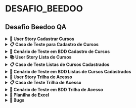 # DESAFIO_BEEDOO

## Desafio Beedoo QA


<details><summary><b> 📒 User Story Cadastrar Cursos </b></summary>
    
<br>

Título: Cadastrar Cursos  

<br>
Como um administrador do sistema, eu quero cadastrar cursos, para que eu possa gerenciar os cursos disponíveis para os alunos.


## Critérios de Aceitação:
<br>

1. O formulário de cadastro de curso deve incluir os seguintes campos obrigatórios: Nome do curso, Descrição do curso, Instrutor, URL da imagem de capa, Data de início, Data de fim, Número de vagas, Tipo de curso e Link de Inscrição.
2. O campo "Nome do curso" deve permitir a inserção de até 100 caracteres.
3. O campo "Descrição do curso" deve permitir a inserção de até 1000 caracteres.
4. O campo "Instrutor" deve permitir a inserção de até 100 caracteres.
5. O campo "URL da imagem de capa" deve validar se a URL inserida está no formato correto.
6. Os campos "Data de início" e "Data de fim" devem aceitar datas válidas no formato dd/mm/aaaa podendo o usuário selecionar a data desejada.
7. Os botões “Limpar” dos campos “Data de início” e “Data de fim” devem limpar o campo “Data”.
8. Os botões “Hoje” dos campos “Data de início” e “Data de fim” devem inserir a data do dia atual.
9. O campo "Número de vagas" deve aceitar apenas números inteiros positivos.
10. O campo "Tipo de curso" deve ser um dropdown com opções predefinidas (Presencial ou Online).
11. Ao clicar no botão "Cadastrar", se todos os campos forem preenchidos corretamente, o curso deve ser salvo e o usuário deve ser redirecionado para a página de listagem de cursos.
12. Se houver algum erro no preenchimento dos campos, mensagens de erro apropriadas devem ser exibidas ao usuário.

</details>

<details><summary><b>📋 Caso de Teste para Cadastro de Cursos</b></summary>

<br>

**Identificador**: TC001  
**Título**: Cadastro de Curso com Sucesso  
**Descrição**: Verificar se é possível cadastrar um novo curso com todos os campos preenchidos corretamente.  
**Pré-condições**: O usuário deve estar logado e na página de cadastro de curso.  

**Passos**:
1. Navegar até a página de cadastro de curso.
2. Preencher o campo "Nome do curso" com "Python".
3. Preencher o campo "Descrição do curso" com "Seja um Desenvolvedor Web Profissional com Python e Django".
4. Preencher o campo "Instrutor" com "João Silva".
5. Preencher o campo "URL da imagem de capa" com "https://creative-sherbet-a51eac.netlify.app/".
6. Preencher o campo "Data de início" com "01/09/2024".
7. Preencher o campo "Data de fim" com "30/09/2024".
8. Preencher o campo "Número de vagas" com "100".
9. Selecionar "Online" no campo "Tipo de curso".
10. Link de Inscrição.
11. Clicar no botão "Cadastrar".

**Dados de Teste**:
- Nome do curso: "Python"
- Descrição do curso: "Seja um Desenvolvedor Web Profissional com Python e Django"
- Instrutor: "João Silva"
- URL da imagem de capa: "https://creative-sherbet-a51eac.netlify.app/"
- Data de início: "01/09/2024"
- Data de fim: "30/09/2024"
- Número de vagas: "100"
- Tipo de curso: "Online"
- URl da inscrição: https://creative-sherbet-a51eac.netlify.app/python

**Resultado Esperado**: O curso é salvo com sucesso, o usuário é redirecionado para a página de listagem de cursos e uma mensagem de sucesso é exibida.  
**Resultado Real**: ()  
**Status**: (Passou/Falhou)  
**Notas/Comentários**: ()

</details>

<details><summary><b>🎯 Cenário de Teste em BDD Cadastro de Cursos</b></summary>

```
Funcionalidade: Cadastrar Cursos
  Como um administrador do sistema
  Eu quero cadastrar cursos
  Para que eu possa gerenciar os cursos disponíveis para os alunos

Contexto dos cenários: Dado que estou na página de cadastro de curso

  Cenário 001: Cadastro de Curso com Sucesso
    Quando preencho todos os campos obrigatórios corretamente
      | Nome do curso        | Python                                                    |
      | Descrição do curso   | Seja um Desenvolvedor Web Profissional com Python e Django|
      | Instrutor            | João Silva                                                |
      | URL da imagem de capa| https://creative-sherbet-a51eac.netlify.app/              |
      | Data de início       | 01/09/2024                                                |
      | Data de fim          | 30/09/2024                                                |
      | Número de vagas      | 100                                                       |
      | Tipo de curso        | Online                                                    |
      | link de inscrição    | https://creative-sherbet-a51eac.netlify.app/python        |
    E clico no botão "Cadastrar"
    Então o curso deve ser salvo
    E devo ser redirecionado para a página de listagem de cursos
    E uma mensagem de sucesso deve ser exibida

  Cenário 002: Falha no Cadastro por Campos Obrigatórios em Branco
    Quando deixo todos os campos em branco
    E clico no botão "Cadastrar"
    Então mensagens de erro indicando que os campos são obrigatórios devem ser exibidas

  Cenário 003: Falha no Cadastro por Limite de Caracteres no Nome do Curso
    Quando preencho o campo "Nome do curso" com um texto de mais de 100 caracteres
      | Nome do curso |
      | Curso com nome muito longo que excede o limite de cem caracteres permitido no campo nome do curso |
    E preencho os demais campos corretamente
    E clico no botão "Cadastrar"
    Então uma mensagem de erro indicando que o nome do curso não pode exceder 100 caracteres deve ser exibida

  Cenário 004: Falha no Cadastro por URL da Imagem de Capa Inválida
    Quando preencho o campo "URL da imagem de capa" com um texto não formatado como URL
      | https://creative-sherbet-a51eac.netlify.app/xxx   |
      | https://creative-sherbet-a51eac.netlify.app/yyyy |
    E preencho os demais campos corretamente
    E clico no botão "Cadastrar"
    Então uma mensagem de erro indicando que a URL da imagem de capa não é válida deve ser exibida

  Cenário 005: Falha no Cadastro por Datas Inválidas
    Quando preencho os campos "Data de início" e "Data de fim" com datas em formatos inválidos
      | Data de início | Data de fim |
      | 32/13/2024     | 45/09/2024  |
    E preencho os demais campos corretamente
    E clico no botão "Cadastrar"
    Então mensagens de erro indicando que as datas devem estar no formato dd/mm/aaaa devem ser exibidas

  Cenário 006: Falha no Cadastro por Número de Vagas Inválido
    Quando preencho o campo "Número de vagas" com um valor não numérico ou negativo
      | Número de vagas |
      | -10             |
    E preencho os demais campos corretamente
    E clico no botão "Cadastrar"
    Então uma mensagem de erro indicando que o número de vagas deve ser um número inteiro positivo deve ser exibida

  Cenário 007: Uso do Botão "Limpar" para Data de Início
    Quando preencho o campo "Data de início" e "Data fim" com "01/09/2024"
    E clico no botão "Limpar" no campo "Data de início" e "Data fim"
    Então o campo "Data de início" deve estar vazio

  Cenário 008: Uso do Botão "Hoje" para Data de Início
    Quando clico no botão "Hoje" no campo "Data de início" e "Data fim"
    Então o campo "Data de início" e "Data fim" deve ser preenchido com a data atual

  Cenário 009: Seleção do Tipo de Curso
    Quando seleciono "Online" no campo "Tipo de curso"
    Então o campo "Tipo de curso" deve estar preenchido com "Online"


Cenário 010: Link de inscrição
    Quando digito o  "Link de incrição" inválido
    Então deverá ser exibido uma mensagem de erro: "URL inválida"

  Cenário 011: Cadastro de Curso com Sucesso e Verificação na Listagem
    Quando preencho todos os campos obrigatórios corretamente
      | Nome do curso        | Python                                       |
      | Descrição do curso   | Curso para testar o cadastro                |
      | Instrutor            | João Silva                                  |
      | URL da imagem de capa| https://creative-sherbet-a51eac.netlify.app/|
      | Data de início       | 01/09/2024                                  |
      | Data de fim          | 30/09/2024                                  |
      | Número de vagas      | 100                                         |
      | Tipo de curso        | Online                                      |
      |link de inscrição     |https://creative-sherbet-a51eac.netlify.app/python|
    E clico no botão "Cadastrar"
    Então o curso deve ser salvo
    E devo ser redirecionado para a página de listagem de cursos
    E uma mensagem de sucesso deve ser exibida
    E o curso "Python" deve estar visível na listagem de cursos

```
</details>

<details><summary><b>📚 User Story Lista de  Cursos </b></summary>
    
<br>

Título: Visualizar e Gerenciar Lista de Cursos
Como um administrador do sistema
Eu quero visualizar e gerenciar a lista de cursos
Para que eu possa ver os detalhes dos cursos disponíveis e realizar ações administrativas

## Critérios de Aceitação:

1. A lista de cursos deve exibir todos os cursos disponíveis.
2. Cada curso deve exibir as seguintes informações:
3. Nome do Curso
4. Descrição do Curso
5. Tipo de Curso
6. Data de Início
7. Data de Fim
8. Quantidade de Vagas
9. Instrutor
10. Deve ser possível excluir um curso da lista.

</details>


<details><summary><b>📋 Caso de Teste Listas de Cursos Cadastrados</b></summary>

<br>

### Identificador: TC004
**Título**: Visualização dos Cursos  
**Descrição**: Verificar se a lista de cursos exibe todos os cursos disponíveis com os detalhes corretos.  
**Pré-condições**: O administrador deve estar logado e na página de listagem de cursos.

**Passos**:
1. Navegar até a página de listagem de cursos.
2. Verificar se todos os cursos estão sendo exibidos.
3. Verificar se cada curso exibe as seguintes informações:
    - Nome do Curso
    - Descrição do Curso
    - Tipo de Curso
    - Data de Início
    - Data de Fim
    - Quantidade de Vagas
    - Instrutor
    - Excluir

**Dados de Teste**:
- **Nome do Curso**: "Curso Python"
- **Descrição do Curso**: "Descrição do Curso A"
- **Tipo de Curso**: "Online"
- **Data de Início**: "01/08/2024"
- **Data de Fim**: "31/08/2024"
- **Quantidade de Vagas**: "30"
- **Instrutor**: "Denis"
- **Botão**: "Excluir"


**Resultado Esperado**:
- A lista de cursos é exibida corretamente com todas as informações.

**Resultado Real**: (A ser preenchido durante a execução do teste)  
**Status**: (Passou/Falhou)  
**Notas/Comentários**: (Qualquer observação adicional)

</details>

<details><summary><b>🎯 Cenário de Teste em BDD Listas de Cursos Cadastrados </b></summary>

```
Funcionalidade: Visualizar e Gerenciar Lista de Cursos
  Como um administrador do sistema
  Eu quero visualizar e gerenciar a lista de cursos
  Para que eu possa ver os detalhes dos cursos disponíveis e realizar ações administrativas

Contexto dos cenários: Dado que estou na página de listagem de cursos

  Cenário 012: Visualização e Ordenação dos Cursos

    Quando visualizo a lista de cursos
    Então devo ver todos os cursos disponíveis
    E cada curso deve exibir as seguintes informações:
      | Nome do Curso      | Descrição do Curso                          | Tipo de Curso | Data de Início | Data de Fim | Quantidade de Vagas    |Instrutor|
      | Curso Python       | Descrição do Curso A                        | Online        | 01/08/2024      | 31/08/2024   | 30                   |Denis    |
      | Curso QA           | Descrição do Curso B                        | Presencial    | 01/09/2024      | 30/09/2024   | 25                   |Sarah    |
  
 Cenário 013: Exclusão de Curso
  Quando clico no botão "Excluir" ao lado de um curso
  Então o curso deve ser removido da lista
  E eu não devo ver mais o curso na lista de cursos

```
</details>

<details><summary><b> 📒 User Story Trilha de Acesso </b></summary>
    
<br>

Título: Gerenciar Cursos

<br>

Como um administrador do sistema, eu quero listar e cadastrar cursos, para que eu possa gerenciar as opções disponíveis para os alunos de forma eficiente.
<br>

## Critérios de Aceitação:

1. O administrador deve ser capaz de acessar a página de acesso correspondente através da trilha de acesso.

</details>

</details>

<details><summary><b>📋 Caso de Teste Trilha de Acesso</b></summary>

### Identificador: TC008
**Título**: Navegação via Trilha de Acesso  
**Descrição**: Verificar se o administrador pode acessar as páginas de listagem e cadastro de cursos a partir das trilhas de acesso.  
**Pré-condições**: O administrador deve estar logado no sistema e pode estar na página de listagem ou na página de cadastro de cursos.

**Passos**:
1. **Se estiver na página de listagem de cursos:**
   - Clique na trilha de acesso "Cadastrar Cursos".
   - Verifique se o administrador é direcionado para a página de cadastro de cursos.

2. **Se estiver na página de cadastro de cursos:**
   - Clique na trilha de acesso "Listar Cursos".
   - Verifique se o administrador é direcionado para a página de listagem de cursos.

**Dados de Teste**:
- Não se aplica dados específicos para este caso de teste.

**Resultado Esperado**:
- Ao clicar na trilha de acesso "Listar Cursos" a partir da página de cadastro de cursos, o administrador deve ser direcionado para a página de listagem de cursos.
- Ao clicar na trilha de acesso "Cadastrar Cursos" a partir da página de listagem de cursos, o administrador deve ser direcionado para a página de cadastro de cursos.

**Resultado Real**: (A ser preenchido durante a execução do teste)  
**Status**: (Passou/Falhou)  
**Notas/Comentários**: (Qualquer observação adicional)


</details>

<details><summary><b>🎯 Cenário de Teste em BDD Trilha de Acesso </b></summary>
    
```
Funcionalidade: Acessar a Trilha de Acesso
  Como um administrador do sistema
  Eu quero acessar a tela de cadastro ou de listar cursos 
  Para que eu possa ver os detalhes dos cursos disponíveis e realizar ações administrativas

Contexto dos cenários: Dado que estou na página de listagem ou de cadastro de cursos

  Cenário 014: Navegação entre as Telas de Cadastro e Listagem de Cursos
    Quando clico na trilha de acesso "Listar Cursos"
    Então sou direcionado para a página de listagem de cursos

    Quando clico na trilha de acesso "Cadastrar Cursos"
    Então sou direcionado para a página de cadastro de cursos

```
</details>

<details><summary><b> 🚀 Planilha de Excel</b></summary>

📎 [Planilha de teste.xlsx](https://github.com/user-attachments/files/16489253/Planilha.de.teste.xlsx)

</details>

<details><summary><b>🐞 Bugs</b></summary>
    
### Erro de exclusão
 
Descrição do Erro
   
Código do Erro: 405 

Mensagem: Method Not Allowed
Contexto: Ocorreu ao tentar excluir um curso.
 
https://github.com/user-attachments/assets/21844cbc-f2ec-49c6-914a-ec57bd781f20


### Permitindo cadastrar cursos com todo campo em branco

Código do Erro: 404 

Mensagem: O recurso solicitado não foi encontrado no servidor.
Contexto: Ocorreu ao tentar cadastrar um curso com campos em branco



https://github.com/user-attachments/assets/27e2082a-bd87-493e-b0b6-2b25fd8af9c4



### Data inválida

Aceitando datas idênticas de iníco e fim e inválida

![image](https://github.com/user-attachments/assets/3254ad20-4c89-4e36-b0e6-bd0913fa4a53)


https://github.com/user-attachments/assets/6098fa2b-cbe8-439c-a4e4-0faa3a843968












